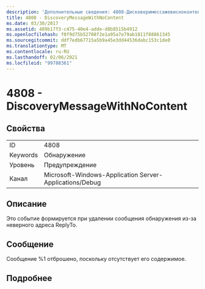 ```yaml
---
description: 'Дополнительные сведения: 4808-Дисковеримессажевисноконтент'
title: 4808 - DiscoveryMessageWithNoContent
ms.date: 03/30/2017
ms.assetid: 489b17f3-c475-40e4-adde-d8b8515b4912
ms.openlocfilehash: f0f9d75b52708f2e1a95a7e79ab1811f88861345
ms.sourcegitcommit: ddf7edb67715a5b9a45e3dd44536dabc153c1de0
ms.translationtype: MT
ms.contentlocale: ru-RU
ms.lasthandoff: 02/06/2021
ms.locfileid: "99788361"
---
```

# <a name="4808---discoverymessagewithnocontent"></a>4808 - DiscoveryMessageWithNoContent

## <a name="properties"></a>Свойства  
  
|||  
|-|-|  
|ID|4808|  
|Keywords|Обнаружение|  
|Уровень|Предупреждение|  
|Канал|Microsoft-Windows-Application Server-Applications/Debug|  
  
## <a name="description"></a>Описание  

 Это событие формируется при удалении сообщения обнаружения из-за неверного адреса ReplyTo.  
  
## <a name="message"></a>Сообщение  

 Сообщение %1 отброшено, поскольку отсутствует его содержимое.  
  
## <a name="details"></a>Подробнее

